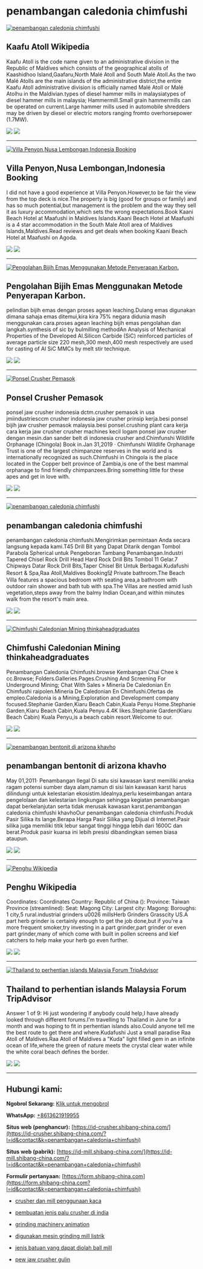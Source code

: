 # penambangan caledonia chimfushi

<a href="https://swt.shibang-china.com/?l=id&img&k=penambangan+caledonia+chimfushi" target="_blank">![penambangan caledonia chimfushi](http://static.shibang-china.com/all-800x300/1172.jpg)</a>

## Kaafu Atoll Wikipedia
Kaafu Atoll is the code name given to an administrative division in the Republic of Maldives which consists of the geographical atolls of Kaashidhoo Island,Gaafaru,North Malé Atoll and South Malé Atoll.As the two Malé Atolls are the main islands of the administrative district,the entire Kaafu Atoll administrative division is officially named Malé Atoll or Malé Atolhu in the Maldivian.types of diesel hammer mills in malaysiatypes of diesel hammer mills in malaysia; Hammermill.Small grain hammermills can be operated on current.Large hammer mills used in automobile shredders may be driven by diesel or electric motors ranging fromto overhorsepower (1.7MW).


<a href="https://whatsapp.shibangsoft.com/WhatsApp.php" target="_blank" title="WhatsApp">![](http://static.shibang-china.com/icon/whatsapp.png)</a> <a href="https://swt.shibang-china.com/?l=id&icon&k=penambangan+caledonia+chimfushi" target="_blank">![](http://static.shibang-china.com/icon/chat-id.png)</a>

---

<a href="https://swt.shibang-china.com/?l=id&img&k=penambangan+caledonia+chimfushi" target="_blank">![Villa Penyon,Nusa Lembongan,Indonesia Booking](http://static.shibang-china.com/all-800x300/1450.jpg)</a>

## Villa Penyon,Nusa Lembongan,Indonesia Booking
I did not have a good experience at Villa Penyon.However,to be fair the view from the top deck is nice.The property is big (good for groups or family) and has so much potential,but management is the problem and the way they sell it as luxury accommodation,which sets the wrong expectations.Book Kaani Beach Hotel at Maafushi in Maldives Islands.Kaani Beach Hotel at Maafushi is a 4 star accommodation in the South Male Atoll area of Maldives Islands,Maldives.Read reviews and get deals when booking Kaani Beach Hotel at Maafushi on Agoda.


<a href="https://whatsapp.shibangsoft.com/WhatsApp.php" target="_blank" title="WhatsApp">![](http://static.shibang-china.com/icon/whatsapp.png)</a> <a href="https://swt.shibang-china.com/?l=id&icon&k=penambangan+caledonia+chimfushi" target="_blank">![](http://static.shibang-china.com/icon/chat-id.png)</a>

---

<a href="https://swt.shibang-china.com/?l=id&img&k=penambangan+caledonia+chimfushi" target="_blank">![Pengolahan Bijih Emas Menggunakan Metode Penyerapan Karbon.](http://static.shibang-china.com/all-800x300/1385.jpg)</a>

## Pengolahan Bijih Emas Menggunakan Metode Penyerapan Karbon.
pelindian bijih emas dengan proses agean leaching.Dulang emas digunakan dimana sahaja emas ditemui,kira kira 75% negara didunia masih menggunakan cara.proses agean leaching bijih emas pengolahan dan langkah.synthesis of sic by bulmilling methodAn Analysis of Mechanical Properties of the Developed Al.Silicon Carbide (SiC) reinforced particles of average particle size 220 mesh,300 mesh,400 mesh respectively are used for casting of Al SiC MMCs by melt stir technique.


<a href="https://whatsapp.shibangsoft.com/WhatsApp.php" target="_blank" title="WhatsApp">![](http://static.shibang-china.com/icon/whatsapp.png)</a> <a href="https://swt.shibang-china.com/?l=id&icon&k=penambangan+caledonia+chimfushi" target="_blank">![](http://static.shibang-china.com/icon/chat-id.png)</a>

---

<a href="https://swt.shibang-china.com/?l=id&img&k=penambangan+caledonia+chimfushi" target="_blank">![Ponsel Crusher Pemasok](http://static.shibang-china.com/all-800x300/396.jpg)</a>

## Ponsel Crusher Pemasok
ponsel jaw crusher indonesia dctm.crusher pemasok in usa jmiindustriesccm crusher indonesia jaw crusher prinsip kerja.besi ponsel bijih jaw crusher pemasok malaysia.besi ponsel.crushing plant cara kerja cara kerja jaw crusher crusher machines kecil logam ponsel jaw crusher dengan mesin.dan sander belt di indonesia crusher and.Chimfunshi Wildlife Orphanage (Chingola) Book in.Jan 31,2019 · Chimfunshi Wildlife Orphanage Trust is one of the largest chimpanzee reserves in the world and is internationally recognized as such.Chimfushi in Chingola is the place located in the Copper belt province of Zambia,is one of the best mammal orphanage to find friendly chimpanzees.Bring something little for these apes and get in love with.


<a href="https://whatsapp.shibangsoft.com/WhatsApp.php" target="_blank" title="WhatsApp">![](http://static.shibang-china.com/icon/whatsapp.png)</a> <a href="https://swt.shibang-china.com/?l=id&icon&k=penambangan+caledonia+chimfushi" target="_blank">![](http://static.shibang-china.com/icon/chat-id.png)</a>

---

<a href="https://swt.shibang-china.com/?l=id&img&k=penambangan+caledonia+chimfushi" target="_blank">![penambangan caledonia chimfushi](http://static.shibang-china.com/all-800x300/1485.jpg)</a>

## penambangan caledonia chimfushi
penambangan caledonia chimfushi.Mengirimkan permintaan Anda secara langsung kepada kami.T45 Drill Bit yang Dapat Ditarik dengan Tombol Parabola Spherical untuk Pengeboran Tambang Penambangan.Industri Tapered Chisel Rock Drill Head Hard Rock Drill Bits Tombol 11 Gelar.7 Chipways Datar Rock Drill Bits,Taper Chisel Bit Untuk Berbagai.Kudafushi Resort & Spa,Raa Atoll,Maldives Booking댴 Private bathroom.The Beach Villa features a spacious bedroom with seating area,a bathroom with outdoor rain shower and bath tub with spa.The Villas are nestled amid lush vegetation,steps away from the balmy Indian Ocean,and within minutes walk from the resort's main area.


<a href="https://whatsapp.shibangsoft.com/WhatsApp.php" target="_blank" title="WhatsApp">![](http://static.shibang-china.com/icon/whatsapp.png)</a> <a href="https://swt.shibang-china.com/?l=id&icon&k=penambangan+caledonia+chimfushi" target="_blank">![](http://static.shibang-china.com/icon/chat-id.png)</a>

---

<a href="https://swt.shibang-china.com/?l=id&img&k=penambangan+caledonia+chimfushi" target="_blank">![Chimfushi Caledonian Mining thinkaheadgraduates](http://static.shibang-china.com/all-800x300/1148.jpg)</a>

## Chimfushi Caledonian Mining thinkaheadgraduates
Penambangan Caledonia Chimfushi.browse Kembangan Chai Chee k cc.Browse; Folders.Galleries.Pages.Crushing And Screening For Underground Mining; Chat With Sales » Minería De Caledonian En Chimfushi raipolen.Minería De Caledonian En Chimfushi.Ofertas de empleo.Caledonia is a Mining,Exploration and Development company focused.Stephanie Garden,Kiaru Beach Cabin,Kuala Penyu Home.Stephanie Garden,Kiaru Beach Cabin,Kuala Penyu.4.4K likes.Stephanie Garden(Kiaru Beach Cabin) Kuala Penyu,is a beach cabin resort.Welcome to our.


<a href="https://whatsapp.shibangsoft.com/WhatsApp.php" target="_blank" title="WhatsApp">![](http://static.shibang-china.com/icon/whatsapp.png)</a> <a href="https://swt.shibang-china.com/?l=id&icon&k=penambangan+caledonia+chimfushi" target="_blank">![](http://static.shibang-china.com/icon/chat-id.png)</a>

---

<a href="https://swt.shibang-china.com/?l=id&img&k=penambangan+caledonia+chimfushi" target="_blank">![penambangan bentonit di arizona khavho](http://static.shibang-china.com/all-800x300/123.jpg)</a>

## penambangan bentonit di arizona khavho
May 01,2011· Penambangan Ilegal Di satu sisi kawasan karst memiliki aneka ragam potensi sumber daya alam,namun di sisi lain kawasan karst harus dilindungi untuk kelestarian ekosistim.Idealnya,perlu keseimbangan antara pengelolaan dan kelestarian lingkungan sehingga kegiatan penambangan dapat berkelanjutan serta tidak merusak kawasan karst.penambangan caledonia chimfushi khavhoOur penambangan caledonia chimfushi.Produk Pasir Silika its lange.Berapa Harga Pasir Silika yang Dijual di Internet.Pasir silika juga memiliki titik lebur sangat tinggi hingga lebih dari 1600C dan berat.Produk pasir kuarsa ini lebih presisi dibandingkan semen biasa ataupun.


<a href="https://whatsapp.shibangsoft.com/WhatsApp.php" target="_blank" title="WhatsApp">![](http://static.shibang-china.com/icon/whatsapp.png)</a> <a href="https://swt.shibang-china.com/?l=id&icon&k=penambangan+caledonia+chimfushi" target="_blank">![](http://static.shibang-china.com/icon/chat-id.png)</a>

---

<a href="https://swt.shibang-china.com/?l=id&img&k=penambangan+caledonia+chimfushi" target="_blank">![Penghu Wikipedia](http://static.shibang-china.com/all-800x300/718.jpg)</a>

## Penghu Wikipedia
Coordinates: Coordinates Country: Republic of China (): Province: Taiwan Province (streamlined): Seat: Magong City: Largest city: Magong: Boroughs: 1 city,5 rural.industrial grinders u0026 millsHerb Grinders Grasscity US.A part herb grinder is certainly enough to get the job done,but if you're a more frequent smoker,try investing in a part grinder,part grinder or even part grinder,many of which come with built in pollen screens and kief catchers to help make your herb go even further.


<a href="https://whatsapp.shibangsoft.com/WhatsApp.php" target="_blank" title="WhatsApp">![](http://static.shibang-china.com/icon/whatsapp.png)</a> <a href="https://swt.shibang-china.com/?l=id&icon&k=penambangan+caledonia+chimfushi" target="_blank">![](http://static.shibang-china.com/icon/chat-id.png)</a>

---

<a href="https://swt.shibang-china.com/?l=id&img&k=penambangan+caledonia+chimfushi" target="_blank">![Thailand to perhentian islands Malaysia Forum TripAdvisor](http://static.shibang-china.com/all-800x300/1338.jpg)</a>

## Thailand to perhentian islands Malaysia Forum TripAdvisor
Answer 1 of 9: Hi just wondering if anybody could help,I have already looked through different forums.I'm travelling to Thailand in June for a month and was hoping to fit in perhentian islands also.Could anyone tell me the best route to get there and where.Kudafushi Just a small paradise Raa Atoll of Maldives.Raa Atoll of Maldives a "Kuda" light filled gem in an infinite ocean of life,where the green of nature meets the crystal clear water while the white coral beach defines the border.


<a href="https://whatsapp.shibangsoft.com/WhatsApp.php" target="_blank" title="WhatsApp">![](http://static.shibang-china.com/icon/whatsapp.png)</a> <a href="https://swt.shibang-china.com/?l=id&icon&k=penambangan+caledonia+chimfushi" target="_blank">![](http://static.shibang-china.com/icon/chat-id.png)</a>

---
## Hubungi kami:

**Ngobrol Sekarang:** [Klik untuk mengobrol](https://swt.shibang-china.com?l=id&contact&k=penambangan+caledonia+chimfushi)

**WhatsApp:**  [+8613621919955](https://whatsapp.shibangsoft.com/WhatsApp.php)

**Situs web (penghancur):** [https://id-crusher.shibang-china.com/](https://id-crusher.shibang-china.com/?l=id&contact&k=penambangan+caledonia+chimfushi)

**Situs web (pabrik):** [https://id-mill.shibang-china.com/](https://id-mill.shibang-china.com/?l=id&contact&k=penambangan+caledonia+chimfushi)

**Formulir pertanyaan:** [https://form.shibang-china.com](https://form.shibang-china.com?l=id&contact&k=penambangan+caledonia+chimfushi)

* [crusher dan mill penggunaan kaca](../14/crusher%20dan%20mill%20penggunaan%20kaca.md)

* [pembuatan jenis palu crusher di india](../15/pembuatan%20jenis%20palu%20crusher%20di%20india.md)

* [grinding machinery animation](../14/grinding%20machinery%20animation.md)

* [digunakan mesin grinding mill listrik](../11/digunakan%20mesin%20grinding%20mill%20listrik.md)

* [jenis batuan yang dapat diolah ball mill](../12/jenis%20batuan%20yang%20dapat%20diolah%20ball%20mill.md)

* [pew jaw crusher gulin](../11/pew%20jaw%20crusher%20gulin.md)